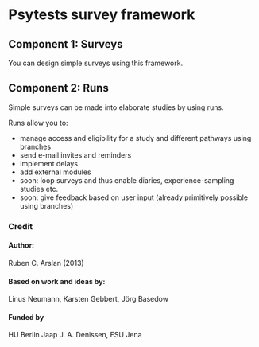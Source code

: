 # Psytests survey framework

## Component 1: Surveys

You can design simple surveys using this framework.

## Component 2: Runs

Simple surveys can be made into elaborate studies by using runs.

Runs allow you to:

* manage access and eligibility for a study and different pathways using branches
* send e-mail invites and reminders
* implement delays
* add external modules
* soon: loop surveys and thus enable diaries, experience-sampling studies etc.
* soon: give feedback based on user input (already primitively possible using branches)

### Credit

#### Author:
Ruben C. Arslan (2013)

#### Based on work and ideas by:
Linus Neumann, Karsten Gebbert, Jörg Basedow

#### Funded by 
HU Berlin Jaap J. A. Denissen, FSU Jena